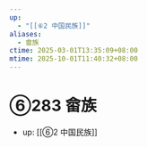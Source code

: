 ```yaml
---
up:
  - "[[⑥2 中国民族]]"
aliases:
  - 畲族
ctime: 2025-03-01T13:35:09+08:00
mtime: 2025-10-01T11:40:32+08:00
---
```


# ⑥283 畲族

- up: [[⑥2 中国民族]]

